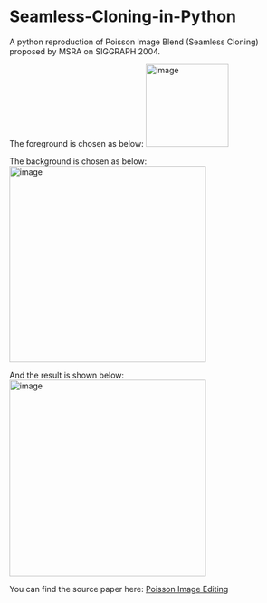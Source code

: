 # Seamless-Cloning-in-Python
A python reproduction of Poisson Image Blend (Seamless Cloning) proposed by MSRA on SIGGRAPH 2004.

The foreground is chosen as below:
<img width="146" alt="image" src="https://user-images.githubusercontent.com/20149275/194751247-c8408d2b-6f70-4c73-b4de-b39c22ff5d0a.png">

The background is chosen as below:
<img width="347" alt="image" src="https://user-images.githubusercontent.com/20149275/194751276-7bf0ebb6-343e-471f-9ca6-da77510937e3.png">

And the result is shown below:
<img width="347" alt="image" src="https://user-images.githubusercontent.com/20149275/194751369-80a40ac1-cabb-4117-a776-738450d958df.png">

You can find the source paper here:
[Poisson Image Editing](https://www.cs.jhu.edu/~misha/Fall07/Papers/Perez03.pdf)

